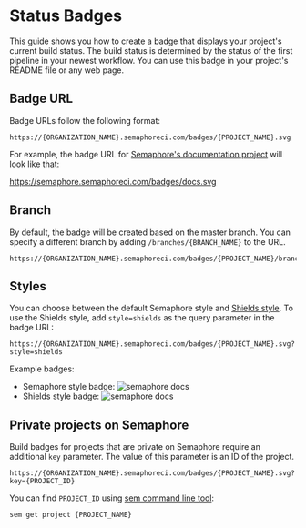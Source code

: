 # Status Badges

This guide shows you how to create a badge that displays your project's current
build status. The build status is determined by the status of the first pipeline
in your newest workflow. You can use this badge in your project's README file or
any web page.

## Badge URL

Badge URLs follow the following format:

```
https://{ORGANIZATION_NAME}.semaphoreci.com/badges/{PROJECT_NAME}.svg
```

For example, the badge URL for [Semaphore's documentation project](https://semaphore.semaphoreci.com/projects/docs) will look like that:

https://semaphore.semaphoreci.com/badges/docs.svg

## Branch

By default, the badge will be created based on the master branch. You can specify a different branch by adding `/branches/{BRANCH_NAME}` to the URL.

```
https://{ORGANIZATION_NAME}.semaphoreci.com/badges/{PROJECT_NAME}/branches/{BRANCH_NAME}.svg
```

## Styles

You can choose between the default Semaphore style and [Shields style](https://shields.io/).
To use the Shields style, add `style=shields` as the query parameter in the badge
URL:

```
https://{ORGANIZATION_NAME}.semaphoreci.com/badges/{PROJECT_NAME}.svg?style=shields
```

Example badges:

- Semaphore style badge: ![semaphore docs](https://semaphore.semaphoreci.com/badges/docs/branches/master.svg)
- Shields style badge: ![semaphore docs](https://semaphore.semaphoreci.com/badges/docs/branches/master.svg?style=shields)

## Private projects on Semaphore

Build badges for projects that are private on Semaphore require an additional `key` parameter.
The value of this parameter is an ID of the project.

```
https://{ORGANIZATION_NAME}.semaphoreci.com/badges/{PROJECT_NAME}.svg?key={PROJECT_ID}
```

You can find `PROJECT_ID` using [sem command line tool](https://docs.semaphoreci.com/article/53-sem-reference):

``` bash
sem get project {PROJECT_NAME}
```

